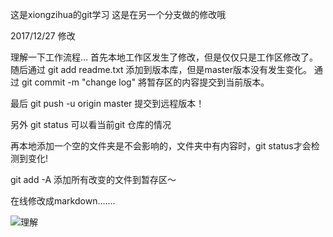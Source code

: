 这是xiongzihua的git学习
这是在另一个分支做的修改哦

2017/12/27 修改

理解一下工作流程...
首先本地工作区发生了修改，但是仅仅只是工作区修改了。
随后通过 git add readme.txt 添加到版本库，但是master版本没有发生变化。
通过 git commit -m "change log" 將暂存区的内容提交到当前版本。

最后 git push -u origin master 提交到远程版本！

另外 git status 可以看当前git 仓库的情况

再本地添加一个空的文件夹是不会影响的，文件夹中有内容时，git status才会检测到变化!

git add -A 添加所有改变的文件到暂存区～

在线修改成markdown.......

![理解](https://github.com/xiongzihua/learngit/blob/master/%E7%90%86%E8%A7%A3%E6%9A%82%E5%AD%98%E5%8C%BA.png)
